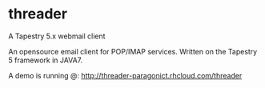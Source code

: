 threader
========

A Tapestry 5.x webmail client

An opensource email client for POP/IMAP services. Written on the Tapestry 5 framework in JAVA7.

A demo is running @: http://threader-paragonict.rhcloud.com/threader
